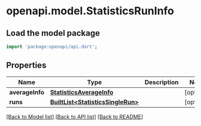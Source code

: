 # openapi.model.StatisticsRunInfo

## Load the model package
```dart
import 'package:openapi/api.dart';
```

## Properties
Name | Type | Description | Notes
------------ | ------------- | ------------- | -------------
**averageInfo** | [**StatisticsAverageInfo**](StatisticsAverageInfo.md) |  | [optional] 
**runs** | [**BuiltList&lt;StatisticsSingleRun&gt;**](StatisticsSingleRun.md) |  | [optional] 

[[Back to Model list]](../README.md#documentation-for-models) [[Back to API list]](../README.md#documentation-for-api-endpoints) [[Back to README]](../README.md)


